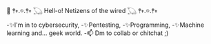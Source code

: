 👋
𖤣𖥧.𖡼.𖤣𖥧 𓆏 Hell-o! Netizens of the wired 𓆏 𖤣𖥧.𖡼.𖤣𖥧

-✨I'm in to cybersecurity,
-✨Pentesting,
-✨Programming,
-✨Machine learning and... geek world.
-📫 Dm to collab or chitchat ;)

<!---
n3ss-un0/n3ss-un0 is a ✨ special ✨ repository because its `README.md` (this file) appears on your GitHub profile.
You can click the Preview link to take a look at your changes.
--->

